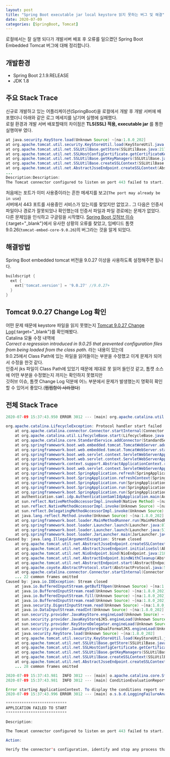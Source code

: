 ```yaml
---
layout: post
title: "Spring Boot executable jar local keystore 읽지 못하는 버그 및 해결"
date: 2020-07-09
categories: [SpringBoot, Tomcat]
---
```


로컬에서는 잘 실행 되다가 개발서버 배포 후 오류를 일으켰던 Spring Boot Embedded Tomcat 버그에 대해 정리합니다.

## 개발환경

- Spring Boot 2.1.9.RELEASE
- JDK 1.8

## 주요 Stack Trace

신규로 개발하고 있는 어플리케이션(SpringBoot)을 로컬에서 개발 후 개발 서버에 배포했더니 아래와 같은 로그 메세지를 남기며 실행에 실패했다.  
로컬 환경과 개발 서버 배포할때의 차이점은 __TLS(SSL) 적용, executable jar__ 를 통한 실행여부 였다.

```java
at java.security.KeyStore.load(Unknown Source) ~[na:1.8.0_202]
at org.apache.tomcat.util.security.KeyStoreUtil.load(KeyStoreUtil.java:69) ~[tomcat-embed-core-9.0.26.jar!/:9.0.26]
at org.apache.tomcat.util.net.SSLUtilBase.getStore(SSLUtilBase.java:217) ~[tomcat-embed-core-9.0.26.jar!/:9.0.26]
at org.apache.tomcat.util.net.SSLHostConfigCertificate.getCertificateKeystore(SSLHostConfigCertificate.java:206) ~[tomcat-embed-core-9.0.26.jar!/:9.0.26]
at org.apache.tomcat.util.net.SSLUtilBase.getKeyManagers(SSLUtilBase.java:283) ~[tomcat-embed-core-9.0.26.jar!/:9.0.26]
at org.apache.tomcat.util.net.SSLUtilBase.createSSLContext(SSLUtilBase.java:247) ~[tomcat-embed-core-9.0.26.jar!/:9.0.26]
at org.apache.tomcat.util.net.AbstractJsseEndpoint.createSSLContext(AbstractJsseEndpoint.java:97) ~[tomcat-embed-core-9.0.26.jar!/:9.0.26]
...
Description:Description:
The Tomcat connector configured to listen on port 443 failed to start. The port may already be in use or the connector may be misconfigured.
```

처음에는 포트가 이미 사용중이라는 흔한 메세지를 보고(`The port may already be in use`)  
서버에서 443 포트를 사용중인 서비스가 있는지를 찾았지만 없었고..
그 다음은 인증서 파일이나 경로가 잘못되었나 확인했는데 인증서 파일과 파일 경로에는 문제가 없었다.  
다른 문제임을 인식하고 구글링을 시작했다.
[Spring Boot 깃허브 이슈](https://github.com/spring-projects/spring-boot/issues/18505){:target="_blank"}에서 유사한 상황의 오류를 찾았고, 임베디드 톰캣 9.0.26(`tomcat-embed-core-9.0.26`)의 버그라는 것을 알게 되었다.

## 해결방법

Spring Boot embedded tomcat 버전을 9.0.27 이상을 사용하도록 설정해주면 됩니다.

```gradle
buildscript {
  ext {
    ext['tomcat.version'] = '9.0.27' //9.0.27+
  }
}
```

## Tomcat 9.0.27 Change Log 확인

어떤 문제 때문에 keystore 파일을 읽지 못했는지 [Tomcat 9.0.27 Change Log](http://tomcat.apache.org/tomcat-9.0-doc/changelog.html#Tomcat_9.0.27_(markt)){:target="_blank"}를 확인해봤다.  
Catalina 모듈 수정 내역에  
_Correct a regression introduced in 9.0.25 that prevented configuration files from being loaded from the class path._ 라는 내용이 있는데  
9.0.25에서 Class Path에 있는 파일을 읽어들이는 부분을 수정했고 이게 문제가 되어서 수정을 한것 같다.  
인증서 jks 파일이 Class Path에 있었기 때문에 제대로 못 읽어 들인것 같고, 톰캣 소스에 어떤 부분을 수정했는지 까지는 확인하지 못했지만  
깃허브 이슈, 톰캣 Change Log 덕분에 어느 부분에서 문제가 발생했는지 명확히 확인 할 수 있어서 좋았다.(~~찝찝함이 사라졌다~~)

## 전체 Stack Trace

```java
2020-07-09 15:37:43.950 ERROR 3012 --- [main] org.apache.catalina.util.LifecycleBase   : Failed to start component [Connector[HTTP/1.1-443]]

org.apache.catalina.LifecycleException: Protocol handler start failed
	at org.apache.catalina.connector.Connector.startInternal(Connector.java:1008) ~[tomcat-embed-core-9.0.26.jar!/:9.0.26]
	at org.apache.catalina.util.LifecycleBase.start(LifecycleBase.java:183) ~[tomcat-embed-core-9.0.26.jar!/:9.0.26]
	at org.apache.catalina.core.StandardService.addConnector(StandardService.java:227) [tomcat-embed-core-9.0.26.jar!/:9.0.26]
	at org.springframework.boot.web.embedded.tomcat.TomcatWebServer.addPreviouslyRemovedConnectors(TomcatWebServer.java:263) [spring-boot-2.1.9.RELEASE.jar!/:2.1.9.RELEASE]
	at org.springframework.boot.web.embedded.tomcat.TomcatWebServer.start(TomcatWebServer.java:195) [spring-boot-2.1.9.RELEASE.jar!/:2.1.9.RELEASE]
	at org.springframework.boot.web.servlet.context.ServletWebServerApplicationContext.startWebServer(ServletWebServerApplicationContext.java:297) [spring-boot-2.1.9.RELEASE.jar!/:2.1.9.RELEASE]
	at org.springframework.boot.web.servlet.context.ServletWebServerApplicationContext.finishRefresh(ServletWebServerApplicationContext.java:163) [spring-boot-2.1.9.RELEASE.jar!/:2.1.9.RELEASE]
	at org.springframework.context.support.AbstractApplicationContext.refresh(AbstractApplicationContext.java:552) [spring-context-5.1.10.RELEASE.jar!/:5.1.10.RELEASE]
	at org.springframework.boot.web.servlet.context.ServletWebServerApplicationContext.refresh(ServletWebServerApplicationContext.java:141) [spring-boot-2.1.9.RELEASE.jar!/:2.1.9.RELEASE]
	at org.springframework.boot.SpringApplication.refresh(SpringApplication.java:744) [spring-boot-2.1.9.RELEASE.jar!/:2.1.9.RELEASE]
	at org.springframework.boot.SpringApplication.refreshContext(SpringApplication.java:391) [spring-boot-2.1.9.RELEASE.jar!/:2.1.9.RELEASE]
	at org.springframework.boot.SpringApplication.run(SpringApplication.java:312) [spring-boot-2.1.9.RELEASE.jar!/:2.1.9.RELEASE]
	at org.springframework.boot.SpringApplication.run(SpringApplication.java:1215) [spring-boot-2.1.9.RELEASE.jar!/:2.1.9.RELEASE]
	at org.springframework.boot.SpringApplication.run(SpringApplication.java:1204) [spring-boot-2.1.9.RELEASE.jar!/:2.1.9.RELEASE]
	at authentication.saml.idp.AuthenticationSamlIdpApplication.main(AuthenticationSamlIdpApplication.java:10) [classes!/:na]
	at sun.reflect.NativeMethodAccessorImpl.invoke0(Native Method) ~[na:1.8.0_202]
	at sun.reflect.NativeMethodAccessorImpl.invoke(Unknown Source) ~[na:1.8.0_202]
	at sun.reflect.DelegatingMethodAccessorImpl.invoke(Unknown Source) ~[na:1.8.0_202]
	at java.lang.reflect.Method.invoke(Unknown Source) ~[na:1.8.0_202]
	at org.springframework.boot.loader.MainMethodRunner.run(MainMethodRunner.java:48) [authentication-saml-idp-1.0.0.jar:na]
	at org.springframework.boot.loader.Launcher.launch(Launcher.java:87) [authentication-saml-idp-1.0.0.jar:na]
	at org.springframework.boot.loader.Launcher.launch(Launcher.java:51) [authentication-saml-idp-1.0.0.jar:na]
	at org.springframework.boot.loader.JarLauncher.main(JarLauncher.java:52) [authentication-saml-idp-1.0.0.jar:na]
Caused by: java.lang.IllegalArgumentException: Stream closed
	at org.apache.tomcat.util.net.AbstractJsseEndpoint.createSSLContext(AbstractJsseEndpoint.java:99) ~[tomcat-embed-core-9.0.26.jar!/:9.0.26]
	at org.apache.tomcat.util.net.AbstractJsseEndpoint.initialiseSsl(AbstractJsseEndpoint.java:71) ~[tomcat-embed-core-9.0.26.jar!/:9.0.26]
	at org.apache.tomcat.util.net.NioEndpoint.bind(NioEndpoint.java:218) ~[tomcat-embed-core-9.0.26.jar!/:9.0.26]
	at org.apache.tomcat.util.net.AbstractEndpoint.bindWithCleanup(AbstractEndpoint.java:1124) ~[tomcat-embed-core-9.0.26.jar!/:9.0.26]
	at org.apache.tomcat.util.net.AbstractEndpoint.start(AbstractEndpoint.java:1210) ~[tomcat-embed-core-9.0.26.jar!/:9.0.26]
	at org.apache.coyote.AbstractProtocol.start(AbstractProtocol.java:585) ~[tomcat-embed-core-9.0.26.jar!/:9.0.26]
	at org.apache.catalina.connector.Connector.startInternal(Connector.java:1005) ~[tomcat-embed-core-9.0.26.jar!/:9.0.26]
	... 22 common frames omitted
Caused by: java.io.IOException: Stream closed
	at java.io.BufferedInputStream.getBufIfOpen(Unknown Source) ~[na:1.8.0_202]
	at java.io.BufferedInputStream.read(Unknown Source) ~[na:1.8.0_202]
	at java.io.BufferedInputStream.fill(Unknown Source) ~[na:1.8.0_202]
	at java.io.BufferedInputStream.read(Unknown Source) ~[na:1.8.0_202]
	at java.security.DigestInputStream.read(Unknown Source) ~[na:1.8.0_202]
	at java.io.DataInputStream.readInt(Unknown Source) ~[na:1.8.0_202]
	at sun.security.provider.JavaKeyStore.engineLoad(Unknown Source) ~[na:1.8.0_202]
	at sun.security.provider.JavaKeyStore$JKS.engineLoad(Unknown Source) ~[na:1.8.0_202]
	at sun.security.provider.KeyStoreDelegator.engineLoad(Unknown Source) ~[na:1.8.0_202]
	at sun.security.provider.JavaKeyStore$DualFormatJKS.engineLoad(Unknown Source) ~[na:1.8.0_202]
	at java.security.KeyStore.load(Unknown Source) ~[na:1.8.0_202]
	at org.apache.tomcat.util.security.KeyStoreUtil.load(KeyStoreUtil.java:69) ~[tomcat-embed-core-9.0.26.jar!/:9.0.26]
	at org.apache.tomcat.util.net.SSLUtilBase.getStore(SSLUtilBase.java:217) ~[tomcat-embed-core-9.0.26.jar!/:9.0.26]
	at org.apache.tomcat.util.net.SSLHostConfigCertificate.getCertificateKeystore(SSLHostConfigCertificate.java:206) ~[tomcat-embed-core-9.0.26.jar!/:9.0.26]
	at org.apache.tomcat.util.net.SSLUtilBase.getKeyManagers(SSLUtilBase.java:283) ~[tomcat-embed-core-9.0.26.jar!/:9.0.26]
	at org.apache.tomcat.util.net.SSLUtilBase.createSSLContext(SSLUtilBase.java:247) ~[tomcat-embed-core-9.0.26.jar!/:9.0.26]
	at org.apache.tomcat.util.net.AbstractJsseEndpoint.createSSLContext(AbstractJsseEndpoint.java:97) ~[tomcat-embed-core-9.0.26.jar!/:9.0.26]
	... 28 common frames omitted

2020-07-09 15:37:43.981  INFO 3012 --- [main] o.apache.catalina.core.StandardService   : Stopping service [Tomcat]
2020-07-09 15:37:43.981  INFO 3012 --- [main] ConditionEvaluationReportLoggingListener : 

Error starting ApplicationContext. To display the conditions report re-run your application with 'debug' enabled.
2020-07-09 15:37:43.996 ERROR 3012 --- [main] o.s.b.d.LoggingFailureAnalysisReporter   : 

***************************
APPLICATION FAILED TO START
***************************

Description:

The Tomcat connector configured to listen on port 443 failed to start. The port may already be in use or the connector may be misconfigured.

Action:

Verify the connector's configuration, identify and stop any process that's listening on port 443, or configure this application to listen on another port.
```
